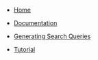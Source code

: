 - [Home](README.md)

- [Documentation](/en/docs.md)

- [Generating Search Queries](/en/generating-queries.md)

- [Tutorial](/en/tutorial.md)

